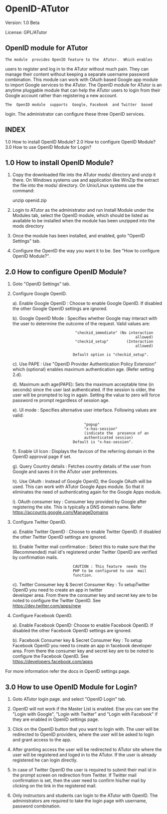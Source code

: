 OpenID-ATutor
=============
 Version: 1.0 Beta

 License: GPL/ATutor

 OpenID module for ATutor
 ------------------------

    The module  provides OpenID feature to the  ATutor.  Which enables
  users to register  and log in to the ATutor  without much pain. They
  can  manage  their  content  without  keeping  a  separate  username
  password combination.  This module can work with  OAuth based Google
  app  module to  import Google  services  to the  ATutor. The  OpenID
  module for ATutor  is an anytime pluggable module  that can help the
  ATutor  users  to  login  from  their  Google  account  rather  than
  registering a new account.

    The  OpenID module  supports  Google, Facebook  and Twitter  based
  login.  The administrator can configure these three OpenID services.

  INDEX
  -----
  1.0 How to install OpenID Module?
  2.0 How to configure OpenID Module?
  3.0 How to use OpenID Module for Login?


  1.0 How to install OpenID Module?
  -------------------
    
  1. Copy the  downloaded file  into the  ATutor mods/  directory and
     unzip  it there.   On Windows  systems use  and  application like
     WinZip  the  extract  the  file  into the  mods/  directory.   On
     Unix/Linux systems use the command:

        unzip openid.zip

  2. Login to ATutor as the administrator and run Install Module under
     the Modules tab, select the OpenID module, which should be listed
     as available  to be installed  when the module has  been unzipped
     into the mods directory

  3. Once  the module  has been installed,  and enabled,  goto "OpenID
     Settings" tab.
  
  4. Configure the OpenID  the way  you want  it to  be. See  "How to
     configure OpenID Module?".


  2.0 How to configure OpenID Module?
  -----------------------------------

  1. Goto "OpenID Settings" tab.

  2. Configure Google OpenID.
        
        a). Enable Google OpenID  : Choose to enable Google OpenID. If
                                    disabled  the  other Google  OpenID
                                    settings are ignored.
        
        b). Google OpenID Mode    : Specifies whether Google may interact
                                    with  the  user  to  determine  the
                                    outcome   of  the   request.  Valid
                                    values are:

                                     "checkid_immediate" (No interaction
                                                                allowed)
                                     "checkid_setup"        (Interaction
                                                                allowed)

                                    Default option is "checkid_setup".
        
        c).  Use PAPE             : Use "OpenID  Provider Authentication
                                    Policy  Extension"  which (optional) 
                                    enables maximum authentication  age.
                                    (Refer setting 2.d).
        
        d). Maximum auth age(PAPE): Sets the  maximum  acceptable  time
                                    (in seconds)  since  the user  last
                                    authenticated. If  the  session  is 
                                    older, the user will be prompted to
                                    log  in again. Setting the value to
                                    zero  will force password re prompt
                                    regardless of session age.

        e). UI  mode              : Specifies alternative user interface.
                                    Following values  are valid:

                                         "popup"
                                         "x-has-session"
                                         (indicate the  presence of an
                                         authenticated session)
                                    Default is "x-has-session".

        f). Enable UI Icon        : Displays the favicon of the referring
                                    domain in the OpenID approval page if
                                    set.

        g). Query Country details : Fetches country details of the user
                                    from Google and  saves it  in   the 
                                    ATutor user preferences.

        h). Use  OAuth            : Instead of Google OpenID, the Google
                                    OAuth will  be used.  This can  work 
                                    with ATutor Google Apps  module.  So
                                    that  it   eliminates  the   need  of
                                    authenticating again  for the  Google
                                    Apps module.

        i). OAuth consumer key    : Consumer key provided by Google after
                                    registering  the  site.   This  is
                                    typically a DNS domain name.
                                    Refer https://accounts.google.com/ManageDomains

  3. Configure Twitter OpenID.
        
        a). Enable Twitter OpenID : Choose to enable Twitter OpenID. If
                                    disabled  the  other Twitter OpenID 
                                    settings   are ignored.

        b). Enable Twitter 
            mail confirmation     : Select this  to make sure  that the
            (Recommended)           mail  id's registered  under Twitter
                                    OpenID are verified  by confirmation
                                    mails.

                                    CAUTION : This feature  needs the
                                    PHP to be configured to use  mail
                                    function.

        c). Twitter Consumer key &
            Secret Consumer  Key  : To  setupTwitter  OpenID you need
                                    to   create  an  app  in  twitter  
                                    developer  area.   From there the 
                                    consumer key and  secret key  are 
                                    to  be  noted  to  configure  the 
                                    Twitter OpenID.
                                    See https://dev.twitter.com/apps/new

  4. Configure Facebook OpenID.
        
        a). Enable Facebook OpenID: Choose   to  enable  Facebook
                                    OpenID.  If   disabled  the other
                                    Facebook   OpenID   settings  are
                                    ignored.

        b). Facebook Consumer key &
            Secret Consumer  Key  : To setup Facebook OpenID you need
                                    to  create  an  app  in  facebook 
                                    developer  area.  From  there the 
                                    consumer key and secret key are to
                                    be noted to configure the Facebook
                                    OpenID.
                                    See https://developers.facebook.com/apps
  
  For more information refer the docs in OpenID settings page.


  3.0 How to use OpenID Module for Login?
  ---------------------------------------

  1. Goto ATutor login page. and select "OpenID Login" tab.
  
  2. OpenID will not work if  the Master List is enabled. Else you can
     see the "Login with Google", "Login with Twitter" and "Login with
     Facebook" if they are enabled in OpenID settings page.

  3. Click on the OpenID button  that you want to login with. The user
     will be  redirected to OpenID  providers, where the user  will be
     asked to login and grant access to the app.

  4. After granting access the  user will be redirected to ATutor site
     where the user will be registered  and loged in to the ATutor. If
     the user is already registered he can login directly.

  5. In  case of Twitter OpenID  the user is required  to submit their
     mail  id in  the prompt  screen on  redirection from  Twitter. If
     Twitter mail confirmation  is set, then the user  need to confirm
     his/her mail by clicking on the link in the registered mail.

  6. Only  instructors  and  students  can login  to  the ATutor  with
     OpenID. The administrators are required to  take the  login  page
     with username, password combination.


